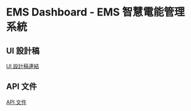 # EMS Dashboard - EMS 智慧電能管理系統

## UI 設計稿

[UI 設計稿連結](https://www.figma.com/design/JFyl1TZjDWnOH52p7Zzq7c/EMS?node-id=7-2&t=iDNUJKndgT9KEvji-1)

## API 文件

[API 文件](https://epoweros.greenwiz.com.tw:32443/api/swagger/index.html)
